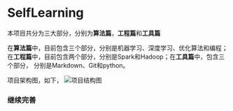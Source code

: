 
# SelfLearning

本项目共分为三大部分，分别为**算法篇**，**工程篇**和**工具篇**

在**算法篇**中，目前包含三个部分，分别是机器学习、深度学习、优化算法和编程；在**工程篇**中，目前包含两个部分，分别是Spark和Hadoop；在**工具篇**中，包含三个部分，
分别是Markdown、Git和python。

项目架构图，如下，
![项目结构图](/pics/项目框架.png)   

### 继续完善
    
